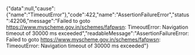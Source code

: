 {"data":null,"cause":{"name":"TimeoutError"},"code":422,"name":"AssertionFailureError","status":42206,"message":"Failed to goto https://www.myscheme.gov.in/schemes/fafpwsn: TimeoutError: Navigation timeout of 30000 ms exceeded","readableMessage":"AssertionFailureError: Failed to goto https://www.myscheme.gov.in/schemes/fafpwsn: TimeoutError: Navigation timeout of 30000 ms exceeded"}